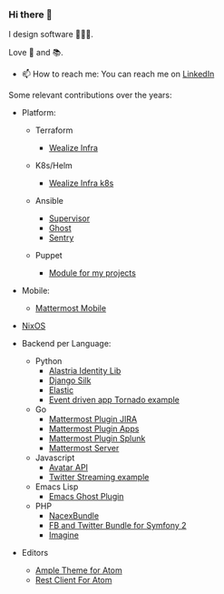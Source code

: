 ### Hi there 👋

I design software 👨🏽‍💻.

Love 🎸 and 📚.

- 📫 How to reach me: You can reach me on [LinkedIn](https://www.linkedin.com/in/javaguirre/)

Some relevant contributions over the years:

* Platform:
  * Terraform
    * [Wealize Infra](https://github.com/javaguirre/infra)

  * K8s/Helm
    * [Wealize Infra k8s](https://github.com/javaguirre/infra/tree/master/coloqio)

  * Ansible
    * [Supervisor](https://github.com/Stouts/Stouts.supervisor/pulls?q=author%3Ajavaguirre)
    * [Ghost](https://github.com/javaguirre/ghost-ansible)
    * [Sentry](https://github.com/javaguirre/sentry-ansible-postgres-example)

  * Puppet
    * [Module for my projects](https://github.com/javaguirre/puppet-modules)

* Mobile:
  * [Mattermost Mobile](https://github.com/mattermost/mattermost-mobile/pulls?q=author%3Ajavaguirre)

* [NixOS](https://github.com/NixOS/nixpkgs/pulls?q=author%3Ajavaguirre)

* Backend per Language:
  * Python
    * [Alastria Identity Lib](https://github.com/javaguirre/alastria-identity-lib-py)
    * [Django Silk](https://github.com/jazzband/django-silk/pulls?q=author%3Ajavaguirre)
    * [Elastic](https://github.com/elastic/elasticsearch-py/pulls?q=author%3Ajavaguirre)
    * [Event driven app Tornado example](https://github.com/javaguirre/event-driven-chat-tornado-example)
  * Go
    * [Mattermost Plugin JIRA](https://github.com/javaguirre/mattermost-plugin-jira/pulls?q=author%3Ajavaguirre)
    * [Mattermost Plugin Apps](https://github.com/javaguirre/mattermost-plugin-apps/pulls?q=author%3Ajavaguirre)
    * [Mattermost Plugin Splunk](https://github.com/mattermost/mattermost-plugin-splunk/pulls?q=author%3Ajavaguirre)
    * [Mattermost Server](https://github.com/javaguirre/mattermost-server/pulls?q=author%3Ajavaguirre)
  * Javascript
    * [Avatar API](https://github.com/javaguirre/avatar-api)
    * [Twitter Streaming example](https://github.com/javaguirre/twitter-streaming-api-example)
  * Emacs Lisp
    * [Emacs Ghost Plugin](https://github.com/javaguirre/ghost-blog-emacs)
  * PHP
    * [NacexBundle](https://github.com/javaguirre/NacexBundle)
    * [FB and Twitter Bundle for Symfony 2](https://github.com/javaguirre/EWZAuthBundle)
    * [Imagine](https://github.com/php-imagine/Imagine/pulls?q=author%3Ajavaguirre)
* Editors
  * [Ample Theme for Atom](https://github.com/javaguirre/ample-syntax)
  * [Rest Client For Atom](https://github.com/javaguirre/rest-client)
